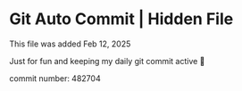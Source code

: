 # Git Auto Commit | Hidden File

This file was added Feb 12, 2025

Just for fun and keeping my daily git commit active 🤪

commit number: 482704
